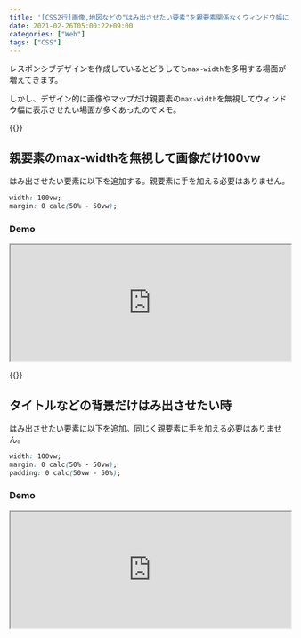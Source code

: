 ```yaml
---
title: '[CSS2行]画像,地図などの"はみ出させたい要素"を親要素関係なくウィンドウ幅に'
date: 2021-02-26T05:00:22+09:00
categories: ["Web"]
tags: ["CSS"]
---
```


レスポンシブデザインを作成しているとどうしても`max-width`を多用する場面が増えてきます。

しかし、デザイン的に画像やマップだけ親要素の`max-width`を無視してウィンドウ幅に表示させたい場面が多くあったのでメモ。

{{<ad>}}

## 親要素のmax-widthを無視して画像だけ100vw

はみ出させたい要素に以下を追加する。親要素に手を加える必要はありません。

```css
width: 100vw;
margin: 0 calc(50% - 50vw);
```

### Demo

<iframe height=210 width=100% src="https://mineditor.github.io/?h=%253Cbody%253E%250A%2520%2520%253Cmain%253E%250A%2520%2520%2520%2520%253Cimg%2520src%3D%2F%2Fsource.unsplash.com%2Frandom%2F900x300%253E%250A%2520%2520%253C%2Fmain%253E%250A%253C%2Fbody%253E&c=img%2520%257B%250A%2520%2520width%3A%2520100vw%3B%250A%2520%2520margin%3A%25200%2520calc%2850%2525%2520-%252050vw%29%3B%250A%257D%250A%250A%250Amain%2520%257B%250A%2520%2520width%3A%252070vw%3B%250A%2520%2520height%3A%2520100vh%3B%250A%2520%2520margin%3A%2520auto%3B%250A%2520%2520background%3A%2520%23222%3B%250A%2520%2520display%3A%2520flex%3B%250A%2520%2520align-items%3A%2520center%3B%250A%257D&j=none&s=40"></iframe>

{{<ad>}}

## タイトルなどの背景だけはみ出させたい時

はみ出させたい要素に以下を追加。同じく親要素に手を加える必要はありません。

```css
width: 100vw;
margin: 0 calc(50% - 50vw);
padding: 0 calc(50vw - 50%);
```

### Demo

<iframe height=210 width=100% src="https://mineditor.github.io/?h=%253Cbody%253E%250A%2520%2520%253Cmain%253E%250A%2520%2520%2520%2520%253Ch2%253E%25E3%2582%25BF%25E3%2582%25A4%25E3%2583%2588%25E3%2583%25AB%253C%2Fh2%253E%250A%2520%2520%253C%2Fmain%253E%250A%253C%2Fbody%253E&c=h2%2520%257B%250A%2520%2520width%3A%2520100vw%3B%250A%2520%2520margin%3A%25200%2520calc%2850%2525%2520-%252050vw%29%3B%250A%2520%2520padding%3A%25200%2520calc%2850vw%2520-%252050%2525%29%3B%250A%257D%250A%250A%250Amain%2520%257B%250A%2520%2520width%3A%252070vw%3B%250A%2520%2520height%3A%2520100vh%3B%250A%2520%2520margin%3A%2520auto%3B%250A%2520%2520background%3A%2520%23222%3B%250A%2520%2520display%3A%2520flex%3B%250A%2520%2520align-items%3A%2520center%3B%250A%257D%250Ah2%2520%257B%250A%2520%2520background%3A%2520%23999%3B%250A%257D&j=none&s=40"></iframe>